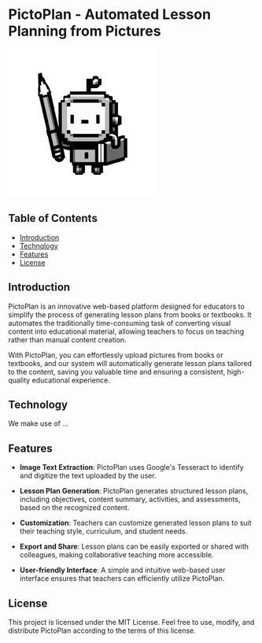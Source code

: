# PictoPlan - Automated Lesson Planning from Pictures

<img src="logo.png" alt="Logo" style="width: 300px; float: initial;">

## Table of Contents

- [Introduction](#introduction)
- [Technology](#technology)
- [Features](#features)
- [License](#license)
## Introduction

PictoPlan is an innovative web-based platform designed for educators to simplify the process of generating lesson plans from  books or textbooks. It automates the traditionally time-consuming task of converting visual content into educational material, allowing teachers to focus on teaching rather than manual content creation.

With PictoPlan, you can effortlessly upload pictures from books or textbooks, and our system will automatically generate lesson plans tailored to the content, saving you valuable time and ensuring a consistent, high-quality educational experience.

## Technology

We make use of ...

## Features

- **Image Text Extraction**: PictoPlan uses Google's Tesseract to identify and digitize the text uploaded by the user.

- **Lesson Plan Generation**: PictoPlan generates structured lesson plans, including objectives, content summary, activities, and assessments, based on the recognized content.

- **Customization**: Teachers can customize generated lesson plans to suit their teaching style, curriculum, and student needs.

- **Export and Share**: Lesson plans can be easily exported or shared with colleagues, making collaborative teaching more accessible.

- **User-friendly Interface**: A simple and intuitive web-based user interface ensures that teachers can efficiently utilize PictoPlan.

## License
This project is licensed under the MIT License. Feel free to use, modify, and distribute PictoPlan according to the terms of this license.

